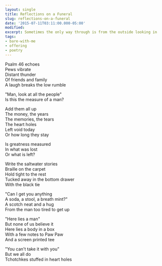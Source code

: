 ```yaml
---
layout: single
title: Reflections on a Funeral
slug: reflections-on-a-funeral
date: '2015-07-11T03:11:00.000-05:00'
modified:
excerpt: Sometimes the only way through is from the outside looking in.
tags:
- bare-with-me
- offering
- poetry
---
```


Psalm 46 echoes  
Pews vibrate  
Distant thunder  
Of friends and family  
A laugh breaks the low rumble  
  
"Man, look at all the people"  
Is this the measure of a man?  
  
Add them all up  
The money, the years  
The memories, the tears  
The heart holes  
Left void today  
Or how long they stay  
  
Is greatness measured  
In what was lost  
Or what is left?  
  
Write the saltwater stories  
Braille on the carpet  
Hold tight to the rest  
Tucked away in the bottom drawer  
With the black tie  
  
"Can I get you anything  
A soda, a stool, a breath mint?"  
A scotch neat and a hug  
From the man too tired to get up  
  
"Here lies a man"  
But none of us believe it  
Here lies a body in a box  
With a few notes to Paw Paw  
And a screen printed tee  
  
"You can't take it with you"  
But we all do  
Tchotchkes stuffed in heart holes  
